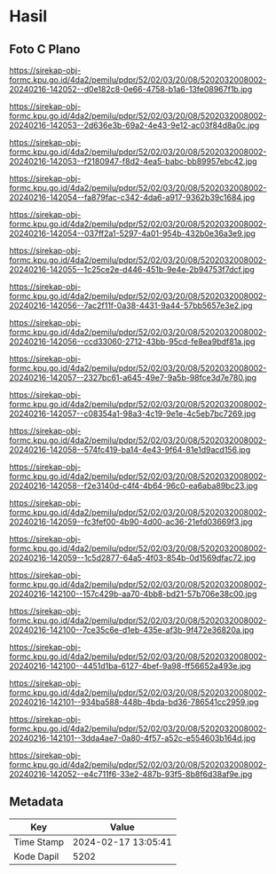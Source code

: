 # Hasil

## Foto C Plano

https://sirekap-obj-formc.kpu.go.id/4da2/pemilu/pdpr/52/02/03/20/08/5202032008002-20240216-142052--d0e182c8-0e66-4758-b1a6-13fe08967f1b.jpg

https://sirekap-obj-formc.kpu.go.id/4da2/pemilu/pdpr/52/02/03/20/08/5202032008002-20240216-142053--2d636e3b-69a2-4e43-9e12-ac03f84d8a0c.jpg

https://sirekap-obj-formc.kpu.go.id/4da2/pemilu/pdpr/52/02/03/20/08/5202032008002-20240216-142053--f2180947-f8d2-4ea5-babc-bb89957ebc42.jpg

https://sirekap-obj-formc.kpu.go.id/4da2/pemilu/pdpr/52/02/03/20/08/5202032008002-20240216-142054--fa879fac-c342-4da6-a917-9362b39c1684.jpg

https://sirekap-obj-formc.kpu.go.id/4da2/pemilu/pdpr/52/02/03/20/08/5202032008002-20240216-142054--037ff2a1-5297-4a01-954b-432b0e36a3e9.jpg

https://sirekap-obj-formc.kpu.go.id/4da2/pemilu/pdpr/52/02/03/20/08/5202032008002-20240216-142055--1c25ce2e-d446-451b-9e4e-2b94753f7dcf.jpg

https://sirekap-obj-formc.kpu.go.id/4da2/pemilu/pdpr/52/02/03/20/08/5202032008002-20240216-142056--7ac2f11f-0a38-4431-9a44-57bb5657e3e2.jpg

https://sirekap-obj-formc.kpu.go.id/4da2/pemilu/pdpr/52/02/03/20/08/5202032008002-20240216-142056--ccd33060-2712-43bb-95cd-fe8ea9bdf81a.jpg

https://sirekap-obj-formc.kpu.go.id/4da2/pemilu/pdpr/52/02/03/20/08/5202032008002-20240216-142057--2327bc61-a645-49e7-9a5b-98fce3d7e780.jpg

https://sirekap-obj-formc.kpu.go.id/4da2/pemilu/pdpr/52/02/03/20/08/5202032008002-20240216-142057--c08354a1-98a3-4c19-9e1e-4c5eb7bc7269.jpg

https://sirekap-obj-formc.kpu.go.id/4da2/pemilu/pdpr/52/02/03/20/08/5202032008002-20240216-142058--574fc419-ba14-4e43-9f64-81e1d9acd156.jpg

https://sirekap-obj-formc.kpu.go.id/4da2/pemilu/pdpr/52/02/03/20/08/5202032008002-20240216-142058--f2e3140d-c4f4-4b64-96c0-ea6aba89bc23.jpg

https://sirekap-obj-formc.kpu.go.id/4da2/pemilu/pdpr/52/02/03/20/08/5202032008002-20240216-142059--fc3fef00-4b90-4d00-ac36-21efd03669f3.jpg

https://sirekap-obj-formc.kpu.go.id/4da2/pemilu/pdpr/52/02/03/20/08/5202032008002-20240216-142059--1c5d2877-64a5-4f03-854b-0d1569dfac72.jpg

https://sirekap-obj-formc.kpu.go.id/4da2/pemilu/pdpr/52/02/03/20/08/5202032008002-20240216-142100--157c429b-aa70-4bb8-bd21-57b706e38c00.jpg

https://sirekap-obj-formc.kpu.go.id/4da2/pemilu/pdpr/52/02/03/20/08/5202032008002-20240216-142100--7ce35c6e-d1eb-435e-af3b-9f472e36820a.jpg

https://sirekap-obj-formc.kpu.go.id/4da2/pemilu/pdpr/52/02/03/20/08/5202032008002-20240216-142100--4451d1ba-6127-4bef-9a98-ff56652a493e.jpg

https://sirekap-obj-formc.kpu.go.id/4da2/pemilu/pdpr/52/02/03/20/08/5202032008002-20240216-142101--934ba588-448b-4bda-bd36-786541cc2959.jpg

https://sirekap-obj-formc.kpu.go.id/4da2/pemilu/pdpr/52/02/03/20/08/5202032008002-20240216-142101--3dda4ae7-0a80-4f57-a52c-e554603b164d.jpg

https://sirekap-obj-formc.kpu.go.id/4da2/pemilu/pdpr/52/02/03/20/08/5202032008002-20240216-142052--e4c711f6-33e2-487b-93f5-8b8f6d38af9e.jpg


## Metadata

| Key        | Value               |
| ---------- | ------------------- |
| Time Stamp | 2024-02-17 13:05:41 |
| Kode Dapil | 5202                |



